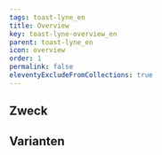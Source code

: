 ```yaml
---
tags: toast-lyne_en
title: Overview
key: toast-lyne-overview_en
parent: toast-lyne_en
icon: overview
order: 1
permalink: false
eleventyExcludeFromCollections: true
---
```


## Zweck

## Varianten


